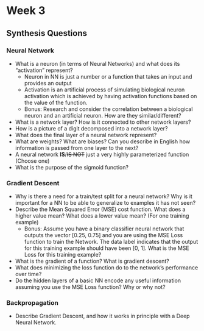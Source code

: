 # Week 3
## Synthesis Questions
### Neural Network
- What is a neuron (in terms of Neural Networks) and what does its “activation” represent?
	- Neuron in NN is just a number or a function that takes an input and provides an output
	- Activation is an artificial process of simulating biological neuron activation which is achieved by having activation functions based on the value of the function.
	- Bonus: Research and consider the correlation between a biological neuron and an artificial neuron. How are they similar/different?
- What is a network layer? How is it connected to other network layers?
- How is a picture of a digit decomposed into a network layer?
- What does the final layer of a neural network represent?
- What are weights? What are biases? Can you describe in English how information is passed from one layer to the next?
- A neural network **IS**/~~IS NOT~~ just a very highly parameterized function (Choose one)
- What is the purpose of the sigmoid function?

### Gradient Descent
- Why is there a need for a train/test split for a neural network? Why is it important for a NN to be able to generalize to examples it has not seen?
- Describe the Mean Squared Error (MSE) cost function. What does a higher value mean? What does a lower value mean? (For one training example)
	- Bonus: Assume you have a binary classifier neural network that outputs the vector [0.25, 0.75] and you are using the MSE Loss function to train the Network. The data label indicates that the output for this training example should have been [0, 1]. What is the MSE Loss for this training example?
- What is the gradient of a function? What is gradient descent?
- What does minimizing the loss function do to the network’s performance over time?
- Do the hidden layers of a basic NN encode any useful information assuming you use the MSE Loss function? Why or why not?

### Backpropagation
- Describe Gradient Descent, and how it works in principle with a Deep Neural Network.
